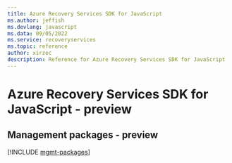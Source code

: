 ```yaml
---
title: Azure Recovery Services SDK for JavaScript
ms.author: jeffish
ms.devlang: javascript
ms.data: 09/05/2022
ms.service: recoveryservices
ms.topic: reference
author: xirzec
description: Reference for Azure Recovery Services SDK for JavaScript
---
```

# Azure Recovery Services SDK for JavaScript - preview

## Management packages - preview
[!INCLUDE [mgmt-packages](recovery-services-mgmt-index.md)]
